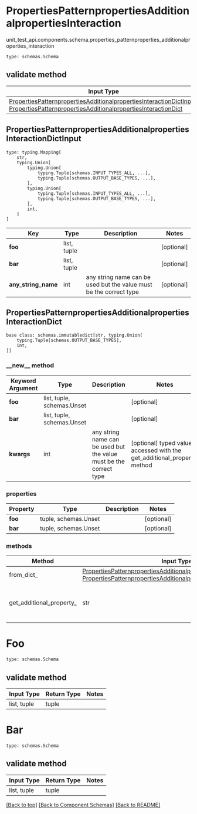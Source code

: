 # PropertiesPatternpropertiesAdditionalpropertiesInteraction
unit_test_api.components.schema.properties_patternproperties_additionalproperties_interaction
```
type: schemas.Schema
```

## validate method
Input Type | Return Type | Notes
------------ | ------------- | -------------
[PropertiesPatternpropertiesAdditionalpropertiesInteractionDictInput](#propertiespatternpropertiesadditionalpropertiesinteractiondictinput), [PropertiesPatternpropertiesAdditionalpropertiesInteractionDict](#propertiespatternpropertiesadditionalpropertiesinteractiondict) | [PropertiesPatternpropertiesAdditionalpropertiesInteractionDict](#propertiespatternpropertiesadditionalpropertiesinteractiondict) |

## PropertiesPatternpropertiesAdditionalpropertiesInteractionDictInput
```
type: typing.Mapping[
    str,
    typing.Union[
        typing.Union[
            typing.Tuple[schemas.INPUT_TYPES_ALL, ...],
            typing.Tuple[schemas.OUTPUT_BASE_TYPES, ...],
        ],
        typing.Union[
            typing.Tuple[schemas.INPUT_TYPES_ALL, ...],
            typing.Tuple[schemas.OUTPUT_BASE_TYPES, ...],
        ],
        int,
    ]
]
```
Key | Type |  Description | Notes
------------ | ------------- | ------------- | -------------
**foo** | list, tuple |  | [optional]
**bar** | list, tuple |  | [optional]
**any_string_name** | int | any string name can be used but the value must be the correct type | [optional]

## PropertiesPatternpropertiesAdditionalpropertiesInteractionDict
```
base class: schemas.immutabledict[str, typing.Union[
    typing.Tuple[schemas.OUTPUT_BASE_TYPES],
    int,
]]

```
### &lowbar;&lowbar;new&lowbar;&lowbar; method
Keyword Argument | Type | Description | Notes
---------------- | ---- | ----------- | -----
**foo** | list, tuple, schemas.Unset |  | [optional]
**bar** | list, tuple, schemas.Unset |  | [optional]
**kwargs** | int | any string name can be used but the value must be the correct type | [optional] typed value is accessed with the get_additional_property_ method

### properties
Property | Type | Description | Notes
-------- | ---- | ----------- | -----
**foo** | tuple, schemas.Unset |  | [optional]
**bar** | tuple, schemas.Unset |  | [optional]

### methods
Method | Input Type | Return Type | Notes
------ | ---------- | ----------- | ------
from_dict_ | [PropertiesPatternpropertiesAdditionalpropertiesInteractionDictInput](#propertiespatternpropertiesadditionalpropertiesinteractiondictinput), [PropertiesPatternpropertiesAdditionalpropertiesInteractionDict](#propertiespatternpropertiesadditionalpropertiesinteractiondict) | [PropertiesPatternpropertiesAdditionalpropertiesInteractionDict](#propertiespatternpropertiesadditionalpropertiesinteractiondict) | a constructor
get_additional_property_ | str | int, schemas.Unset | provides type safety for additional properties

# Foo
```
type: schemas.Schema
```

## validate method
Input Type | Return Type | Notes
------------ | ------------- | -------------
list, tuple | tuple |

# Bar
```
type: schemas.Schema
```

## validate method
Input Type | Return Type | Notes
------------ | ------------- | -------------
list, tuple | tuple |

[[Back to top]](#top) [[Back to Component Schemas]](../../../README.md#Component-Schemas) [[Back to README]](../../../README.md)
